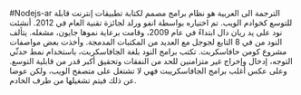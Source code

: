 #Nodejs-ar
الترجمة الى العربية
 هو نظام برامج مصمم لكتابة تطبيقات إنترنت قابلة للتوسع كخوادم الويب. تم اختياره بواسطة انفو ورلد  لجائزة تقنية العام في 2012.
أنشئت نود على يد ريان دال ابتداءً في عام 2009، وقامت برعاية نموها جايون، مشغله. يتألف النود من في 8 التابع لجوجل مع العديد من المكتبات المدمجة. وأخذت بعض مواصفات مشروع كومن حافاسكربت.
تكتب برامج النود بلغة الجافاسكربت، باستخدام نمط حدثّي التوجه، إدخال وإخراج غير متزامنين للحد من النفقات وتحقيق أكبر قدر من قابلية التوسع. وعلى عكس أغلب برامج الجافاسكريبت فهي لا تشتغل على متصفح الويب، ولكن عوضا عن ذلك فيتم تشغيلها من طرف الخادم.
